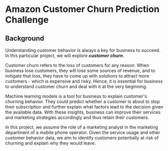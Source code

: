 # Amazon Customer Churn Prediction Challenge

## Background

Understanding customer behavior is always a key for business to succeed. In this particular project, we will explore __*customer churn*__.

Customer churn refers to the loss of customers for any reason. When business lose customers, they will lose some sources of revenue, and to mitigate that loss, they have to come up with solutions to attract more customers - which is expensive and risky. Hence, it is essential for business to understand customer churn and deal with it at the very beginning.

Machine learning models is a tool for business to explain customer's churning behavior. They could predict whether a customer is about to stop their subscription and further explain what factors lead to the decision given the available data. With these insights, business can improve their services and marketing strategies accordingly and thus retain their customers.

In this project, we assume the role of a marketing analyst in the marketing department of a mobile phone operator. Given the service usage and other customer behavior data, we aim to identify customers potentially at risk of churning and explain why they would leave.
